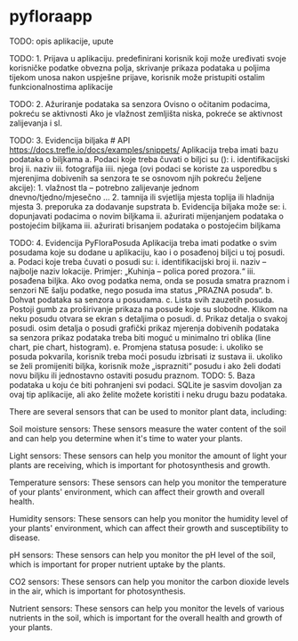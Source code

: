 # pyfloraapp
TODO: opis aplikacije, upute


TODO:    1. Prijava u aplikaciju.
            predefinirani korisnik koji može uređivati svoje korisničke podatke
            obvezna polja, skrivanje prikaza podataka u poljima tijekom unosa
            nakon uspješne prijave, korisnik može pristupiti ostalim funkcionalnostima aplikacije

TODO:    2. Ažuriranje podataka sa senzora
            Ovisno o očitanim podacima, pokreću se aktivnosti
            Ako je vlažnost zemljišta niska, pokreće se aktivnost zalijevanja i sl.

TODO:    3. Evidencija biljaka # API https://docs.trefle.io/docs/examples/snippets/
            Aplikacija treba imati bazu podataka o biljkama 
                a. Podaci koje treba čuvati o biljci su ():
                    i. identifikacijski broj
                    ii. naziv
                    iii. fotografija
                    iiii. njega (ovi podaci se koriste za usporedbu s mjerenjima dobivenih sa senzora te se osnovom njih pokreću željene akcije):
                            1. vlažnost tla – potrebno zalijevanje jednom dnevno/tjedno/mjesečno …
                            2. tamnija ili svjetlija mjesta
                            toplija ili hladnija mjesta
                            3. preporuka za dodavanje supstrata
                b. Evidencija biljaka može se:
                i. dopunjavati podacima o novim biljkama
                ii. ažurirati mijenjanjem podataka o postojećim biljkama
                iii. ažurirati brisanjem podataka o postojećim biljkama

TODO:    4. Evidencija PyFloraPosuda
            Aplikacija treba imati podatke o svim posudama koje su dodane u aplikaciju, kao i o posađenoj biljci u toj posudi.
                a. Podaci koje treba čuvati o posudi su:
                    i. identifikacijski broj
                    ii. naziv – najbolje naziv lokacije. Primjer: „Kuhinja – polica pored prozora.“
                    iii. posađena biljka. Ako ovog podatka nema, onda se posuda smatra praznom i senzori NE šalju podatke, nego posuda ima status „PRAZNA posuda“.
                b. Dohvat podataka sa senzora u posudama.
                c. Lista svih zauzetih posuda. Postoji gumb za proširivanje prikaza na posude koje su slobodne. Klikom na neku posudu otvara se ekran s detaljima o posudi.
                d. Prikaz detalja o svakoj posudi.
                    osim detalja o posudi
                    grafički prikaz mjerenja dobivenih podataka sa senzora
                    prikaz podataka treba biti moguć u minimalno tri oblika (line chart, pie chart, histogram).
                e. Promjena statusa posude:
                    i. ukoliko se posuda pokvarila, korisnik treba moći posudu izbrisati iz sustava
                    ii. ukoliko se želi promijeniti biljka, korisnik može „isprazniti“ posudu i ako želi dodati novu biljku ili jednostavno ostaviti posudu praznom.
TODO:    5. Baza podataka u koju će biti pohranjeni svi podaci. SQLite je sasvim dovoljan za ovaj tip aplikacije, ali ako želite možete koristiti i neku drugu bazu podataka.


There are several sensors that can be used to monitor plant data, including:

Soil moisture sensors: These sensors measure the water content of the soil and can help you determine when it's time to water your plants.

Light sensors: These sensors can help you monitor the amount of light your plants are receiving, which is important for photosynthesis and growth.

Temperature sensors: These sensors can help you monitor the temperature of your plants' environment, which can affect their growth and overall health.

Humidity sensors: These sensors can help you monitor the humidity level of your plants' environment, which can affect their growth and susceptibility to disease.

pH sensors: These sensors can help you monitor the pH level of the soil, which is important for proper nutrient uptake by the plants.

CO2 sensors: These sensors can help you monitor the carbon dioxide levels in the air, which is important for photosynthesis.

Nutrient sensors: These sensors can help you monitor the levels of various nutrients in the soil, which is important for the overall health and growth of your plants.